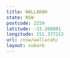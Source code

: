 ```yaml
---
title: WALLARAH
state: NSW
postcode: 2259
latitude: -33.208801
longitude: 151.377213
url: /nsw/wallarah/
layout: suburb
---
```

